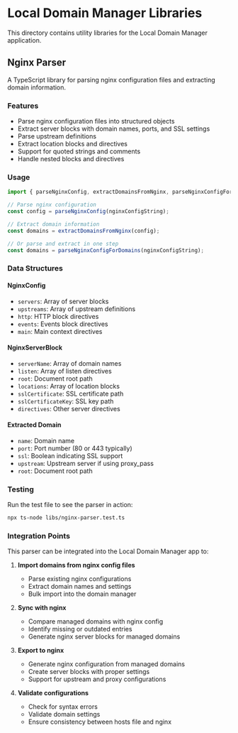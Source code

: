# Local Domain Manager Libraries

This directory contains utility libraries for the Local Domain Manager application.

## Nginx Parser

A TypeScript library for parsing nginx configuration files and extracting domain information.

### Features

- Parse nginx configuration files into structured objects
- Extract server blocks with domain names, ports, and SSL settings
- Parse upstream definitions
- Extract location blocks and directives
- Support for quoted strings and comments
- Handle nested blocks and directives

### Usage

```typescript
import { parseNginxConfig, extractDomainsFromNginx, parseNginxConfigForDomains } from './nginx-parser';

// Parse nginx configuration
const config = parseNginxConfig(nginxConfigString);

// Extract domain information
const domains = extractDomainsFromNginx(config);

// Or parse and extract in one step
const domains = parseNginxConfigForDomains(nginxConfigString);
```

### Data Structures

#### NginxConfig
- `servers`: Array of server blocks
- `upstreams`: Array of upstream definitions
- `http`: HTTP block directives
- `events`: Events block directives
- `main`: Main context directives

#### NginxServerBlock
- `serverName`: Array of domain names
- `listen`: Array of listen directives
- `root`: Document root path
- `locations`: Array of location blocks
- `sslCertificate`: SSL certificate path
- `sslCertificateKey`: SSL key path
- `directives`: Other server directives

#### Extracted Domain
- `name`: Domain name
- `port`: Port number (80 or 443 typically)
- `ssl`: Boolean indicating SSL support
- `upstream`: Upstream server if using proxy_pass
- `root`: Document root path

### Testing

Run the test file to see the parser in action:

```bash
npx ts-node libs/nginx-parser.test.ts
```

### Integration Points

This parser can be integrated into the Local Domain Manager app to:

1. **Import domains from nginx config files**
   - Parse existing nginx configurations
   - Extract domain names and settings
   - Bulk import into the domain manager

2. **Sync with nginx**
   - Compare managed domains with nginx config
   - Identify missing or outdated entries
   - Generate nginx server blocks for managed domains

3. **Export to nginx**
   - Generate nginx configuration from managed domains
   - Create server blocks with proper settings
   - Support for upstream and proxy configurations

4. **Validate configurations**
   - Check for syntax errors
   - Validate domain settings
   - Ensure consistency between hosts file and nginx